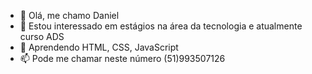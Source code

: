- 👋 Olá, me chamo Daniel
- 👀 Estou interessado em estágios na área da tecnologia e atualmente curso ADS
- 🌱 Aprendendo HTML, CSS, JavaScript
- 📫 Pode me chamar neste número (51)993507126
